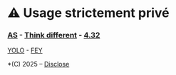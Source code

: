 # ⚠️ Usage strictement privé  

### [AS](https://youtu.be/9vz06QO3UkQ?si=_tqruJHnmn-N4KS0) - [Think different](https://youtu.be/JHFrR6sD6gw?si=4lZNLp5rvtaKNM9p) - [4.32](https://youtu.be/uHM88mZ4k50?si=9V0EzvmcXbltdM8W)   

[YOLO](https://youtube.com/shorts/DxDmzOWpvRA?si=5zFqPpowHDmKqByg) - [FEY](https://youtu.be/-MNWMXTWRBU?si=qYvH_EB9wli_nxt2)  
  
*(C) 2025 – [Disclose](https://disclose.ngo/fr)  

